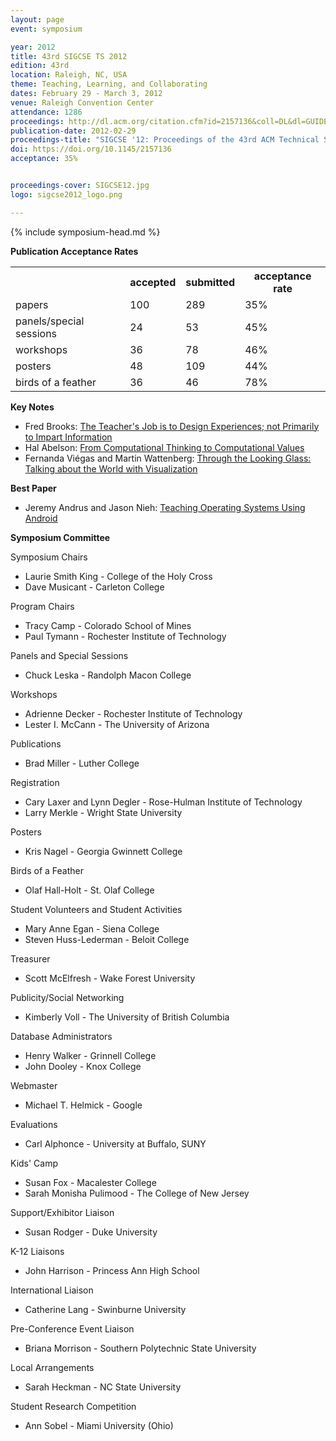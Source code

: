```yaml
---
layout: page
event: symposium

year: 2012
title: 43rd SIGCSE TS 2012
edition: 43rd
location: Raleigh, NC, USA
theme: Teaching, Learning, and Collaborating
dates: February 29 - March 3, 2012
venue: Raleigh Convention Center
attendance: 1286
proceedings: http://dl.acm.org/citation.cfm?id=2157136&coll=DL&dl=GUIDE&CFID=442502926&CFTOKEN=81515461
publication-date: 2012-02-29
proceedings-title: "SIGCSE '12: Proceedings of the 43rd ACM Technical Symposium on Computer Science Education"
doi: https://doi.org/10.1145/2157136
acceptance: 35%


proceedings-cover: SIGCSE12.jpg
logo: sigcse2012_logo.png

---
```


{% include symposium-head.md %}

<!-- <img src="images/covers/SIGCSE12.jpg">
<img src="images/logos/sigcse2012_logo.png"> -->

**Publication Acceptance Rates**

 <table class="table table-hover table-sm"><tbody><tr><th></th>
<th>accepted</th>
<th>submitted</th>
<th>acceptance rate</th>
</tr><tr><td>papers</td>
<td> 100</td>
<td> 289</td>
<td> 35%</td>
</tr><tr><td>panels/special sessions</td>
<td> 24</td>
<td> 53</td>
<td> 45%</td>
</tr><tr><td>workshops</td>
<td> 36</td>
<td> 78</td>
<td> 46%</td>
</tr><tr><td>posters</td>
<td> 48</td>
<td> 109</td>
<td> 44%</td>
</tr><tr><td>birds of a feather</td>
<td> 36</td>
<td> 46</td>
<td> 78%</td>
</tr></tbody></table>


**Key Notes**

-   Fred Brooks: [The Teacher\'s Job is to Design Experiences; not
    Primarily to Impart
    Information](http://dl.acm.org/citation.cfm?id=2157138&CFID=442502926&CFTOKEN=81515461)
-   Hal Abelson: [From Computational Thinking to Computational
    Values](http://dl.acm.org/citation.cfm?id=2157206&CFID=442502926&CFTOKEN=81515461)
-   Fernanda Viégas and Martin Wattenberg: [Through the Looking Glass:
    Talking about the World with
    Visualization](http://dl.acm.org/citation.cfm?id=2157322&CFID=442502926&CFTOKEN=81515461)

**Best Paper**

-   Jeremy Andrus and Jason Nieh: [Teaching Operating Systems Using
    Android](http://dl.acm.org/citation.cfm?id=2157312&CFID=442642152&CFTOKEN=40656014)

**Symposium Committee**

Symposium Chairs

-   Laurie Smith King - College of the Holy Cross
-   Dave Musicant - Carleton College

Program Chairs

-   Tracy Camp - Colorado School of Mines
-   Paul Tymann - Rochester Institute of Technology

Panels and Special Sessions

-   Chuck Leska - Randolph Macon College

Workshops

-   Adrienne Decker - Rochester Institute of Technology
-   Lester I. McCann - The University of Arizona

Publications

-   Brad Miller - Luther College

Registration

-   Cary Laxer and Lynn Degler - Rose-Hulman Institute of Technology
-   Larry Merkle - Wright State University

Posters

-   Kris Nagel - Georgia Gwinnett College

Birds of a Feather

-   Olaf Hall-Holt - St. Olaf College

Student Volunteers and Student Activities

-   Mary Anne Egan - Siena College
-   Steven Huss-Lederman - Beloit College

Treasurer

-   Scott McElfresh - Wake Forest University

Publicity/Social Networking

-   Kimberly Voll - The University of British Columbia

Database Administrators

-   Henry Walker - Grinnell College
-   John Dooley - Knox College

Webmaster

-   Michael T. Helmick - Google

Evaluations

-   Carl Alphonce - University at Buffalo, SUNY

Kids\' Camp

-   Susan Fox - Macalester College
-   Sarah Monisha Pulimood - The College of New Jersey

Support/Exhibitor Liaison

-   Susan Rodger - Duke University

K-12 Liaisons

-   John Harrison - Princess Ann High School

International Liaison

-   Catherine Lang - Swinburne University

Pre-Conference Event Liaison

-   Briana Morrison - Southern Polytechnic State University

Local Arrangements

-   Sarah Heckman - NC State University

Student Research Competition

-   Ann Sobel - Miami University (Ohio)
